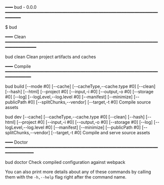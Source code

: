 ━━━ bud - 0.0.0 ━━━━━━━━━━━━━━━━━━━━━━━━━━━━━━━━━━━━━━━━━━━━━━━━━━━━━━━━━━━━━━━━━

  $ bud <command>

━━━ Clean ━━━━━━━━━━━━━━━━━━━━━━━━━━━━━━━━━━━━━━━━━━━━━━━━━━━━━━━━━━━━━━━━━━━━━━━

  bud clean
    Clean project artifacts and caches

━━━ Compile ━━━━━━━━━━━━━━━━━━━━━━━━━━━━━━━━━━━━━━━━━━━━━━━━━━━━━━━━━━━━━━━━━━━━━

  bud build [--mode #0] [--cache] [--cacheType,--cache.type #0] [--clean] [--hash] [--html] [--project #0] [--input,-i #0] [--output,-o #0] [--storage #0] [--log] [--logLevel,--log.level #0] [--manifest] [--minimize] [--publicPath #0] [--splitChunks,--vendor] [--target,-t #0]
    Compile source assets

  bud dev [--cache] [--cacheType,--cache.type #0] [--clean] [--hash] [--html] [--project #0] [--input,-i #0] [--output,-o #0] [--storage #0] [--log] [--logLevel,--log.level #0] [--manifest] [--minimize] [--publicPath #0] [--splitChunks,--vendor] [--target,-t #0]
    Compile and serve source assets

━━━ Doctor ━━━━━━━━━━━━━━━━━━━━━━━━━━━━━━━━━━━━━━━━━━━━━━━━━━━━━━━━━━━━━━━━━━━━━━

  bud doctor
    Check compiled configuration against webpack

You can also print more details about any of these commands by calling them with 
the `-h,--help` flag right after the command name.